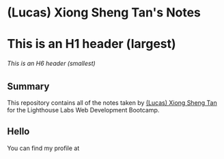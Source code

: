 # (Lucas) Xiong Sheng Tan's Notes

# This is an H1 header (largest)
###### This is an H6 header (smallest)

## Summary

This repository contains all of the notes taken by [(Lucas) Xiong Sheng Tan](https://github.com/lucasxtan) for the Lighthouse Labs Web Development Bootcamp.

## Hello

You can find my profile at 